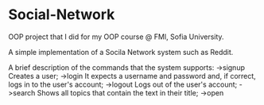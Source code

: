 # Social-Network
OOP project that I did for my OOP course @ FMI, Sofia University.

A simple implementation of a Socila Network system such as Reddit.

A brief description of the commands that the system supports:
->signup
Creates a user;
->login
It expects a username and password and, if correct, logs in to the user's account;
->logout
Logs out of the user's account;
->search <text>
Shows all topics that contain the text in their title;
->open <title>
Opens a topic with the given title;
->open <id>
Opens a topic with the given id;
->post
Creates a post in an open thread;
->p_open <title>
Opens a post with title;
->p_open <id>
Opens post with id;
->comment
Adds a comment below an open post;
->comments
Displays the comments below the post;
->reply <id>
Responds to a comment under an open post;
->upvote <id>
Adds an upvote reaction;
->downvote <id>
Adds a downvote reaction;
->p_close
We are quiting post reading mode;
->quit
We're quitting the topic;
->exit
Logging out. It can be called from anywhere in the program;
->whoami
Displays information about the user;
->about <id>
Displays information about the chosen topic;
->list
Shows all the listed quiestions in current topic.

